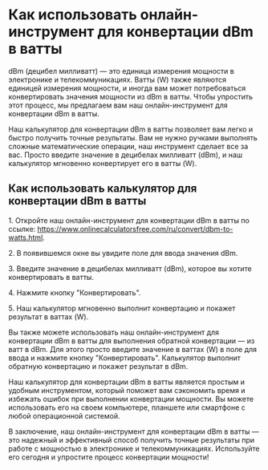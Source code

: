 Как использовать онлайн-инструмент для конвертации dBm в ватты
==============================================================

dBm (децибел милливатт) — это единица измерения мощности в электронике и телекоммуникациях. Ватты (W) также являются единицей измерения мощности, и иногда вам может потребоваться конвертировать значения мощности из dBm в ватты. Чтобы упростить этот процесс, мы предлагаем вам наш онлайн-инструмент для конвертации dBm в ватты.

Наш калькулятор для конвертации dBm в ватты позволяет вам легко и быстро получить точные результаты. Вам не нужно ручками выполнять сложные математические операции, наш инструмент сделает все за вас. Просто введите значение в децибелах милливатт (dBm), и наш калькулятор мгновенно конвертирует его в ватты (W).

Как использовать калькулятор для конвертации dBm в ватты
--------------------------------------------------------

1\. Откройте наш онлайн-инструмент для конвертации dBm в ватты по ссылке: <https://www.onlinecalculatorsfree.com/ru/convert/dbm-to-watts.html>.

2\. В появившемся окне вы увидите поле для ввода значения dBm.

3\. Введите значение в децибелах милливатт (dBm), которое вы хотите конвертировать в ватты.

4\. Нажмите кнопку "Конвертировать".

5\. Наш калькулятор мгновенно выполнит конвертацию и покажет результат в ваттах (W).

Вы также можете использовать наш онлайн-инструмент для конвертации dBm в ватты для выполнения обратной конвертации — из ватт в dBm. Для этого просто введите значение в ваттах (W) в поле для ввода и нажмите кнопку "Конвертировать". Калькулятор выполнит обратную конвертацию и покажет результат в dBm.

Наш калькулятор для конвертации dBm в ватты является простым и удобным инструментом, который поможет вам сэкономить время и избежать ошибок при выполнении конвертации мощности. Вы можете использовать его на своем компьютере, планшете или смартфоне с любой операционной системой.

В заключение, наш онлайн-инструмент для конвертации dBm в ватты — это надежный и эффективный способ получить точные результаты при работе с мощностью в электронике и телекоммуникациях. Используйте его сегодня и упростите процесс конвертации мощности!